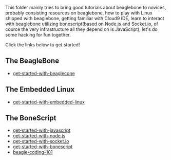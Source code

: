 This folder mainly tries to bring good tutorials about beaglebone to novices, probably consisting resources on beaglebone, how to play with Linux shipped with beaglebone, getting familiar with Cloud9 IDE, learn to interact with beaglebone utilizing bonescript(based on Node.js and Socket.io, of cource the very infrastructure all they depend on is JavaScript), let's do some hacking for fun together.

Click the links below to get started!

## The BeagleBone
*   [get-started-with-beaglecone](https://github.com/hustcalm/bonescript-live-demo/tree/master/tutorials/get-started-with-beaglebone)

## The Embedded Linux
*   [get-started-with-embedded-linux](https://github.com/hustcalm/bonescript-live-demo/tree/master/tutorials/get-started-with-embedded-linux)

## The BoneScript
*   [get-started-with-javascript](https://github.com/hustcalm/bonescript-live-demo/tree/master/tutorials/get-started-with-javascript)
*   [get-started-with-node.js](https://github.com/hustcalm/bonescript-live-demo/tree/master/tutorials/get-started-with-node.js)
*   [get-started-with-socket.io](https://github.com/hustcalm/bonescript-live-demo/tree/master/tutorials/get-started-with-socket.io)
*   [get-started-with-bonescript](https://github.com/hustcalm/bonescript-live-demo/tree/master/tutorials/get-started-with-bonescript)
*   [beagle-coding-101](https://github.com/hustcalm/bonescript-live-demo/tree/master/tutorials/beagle-coding-101)

